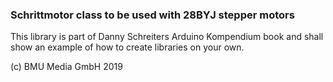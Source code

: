### Schrittmotor class to be used with 28BYJ stepper motors ###

This library is part of Danny Schreiters Arduino Kompendium book
and shall show an example of how to create libraries on your own.

(c) BMU Media GmbH 2019